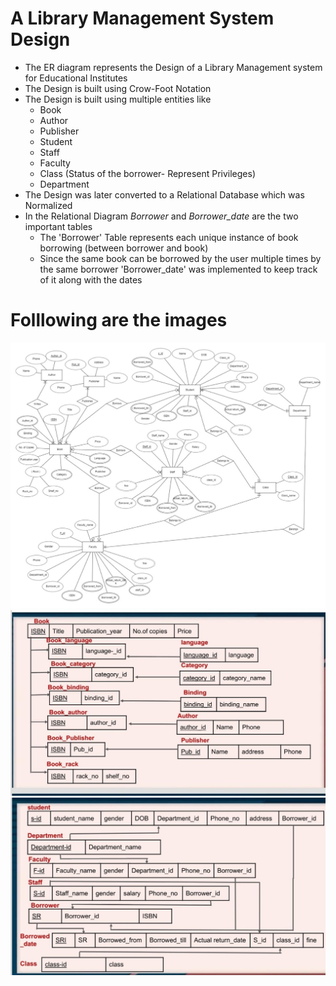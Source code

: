 # A Library Management System Design
- The ER diagram represents the Design of a Library Management system for Educational Institutes
- The Design is built using Crow-Foot Notation
- The Design is built using multiple entities like
   - Book
   - Author
   - Publisher
   - Student
   - Staff
   - Faculty
   - Class (Status of the borrower- Represent Privileges)
   - Department
- The Design was later converted to a Relational Database which was Normalized
- In the Relational Diagram *Borrower* and *Borrower_date* are the two important tables
  - The 'Borrower' Table represents each unique instance of book borrowing (between borrower and book)
  - Since the same book can be borrowed by the user multiple times by the same borrower 'Borrower_date' was implemented to keep track of it along with the dates
 
# Folllowing are the images
![ER diagram](ER_diagram.jpg) 
![ER diagram](Relational_Database-1.jpg) 
![ER diagram](Relational_Database-2.jpg) 

